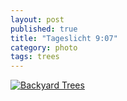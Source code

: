 ```yaml
---
layout: post
published: true
title: "Tageslicht 9:07"
category: photo
tags: trees
---
```


[![Backyard Trees](http://24.media.tumblr.com/50c115e5cbc6a537ab8a30f90affe48c/tumblr_my9m2nM8sg1rive1ro1_500.jpg)](http://dr3wh0.tumblr.com/post/70899174531)
